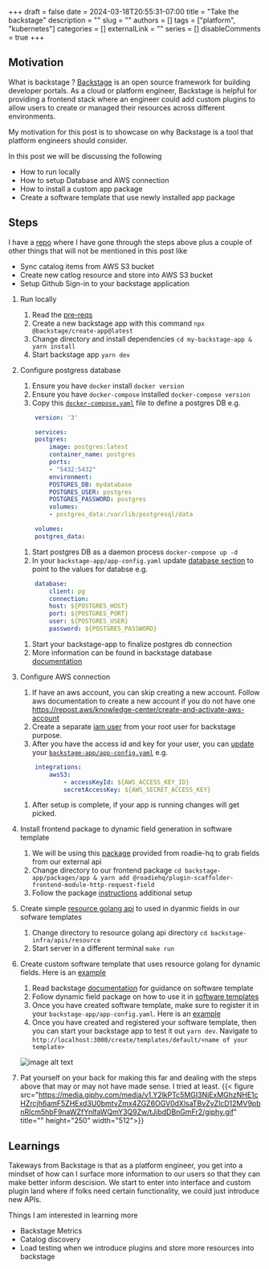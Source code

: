 +++
draft = false
date = 2024-03-18T20:55:31-07:00
title = "Take the backstage"
description = ""
slug = ""
authors = []
tags = ["platform", "kubernetes"]
categories = []
externalLink = ""
series = []
disableComments = true
+++

## Motivation

What is backstage ? [Backstage](https://backstage.spotify.com/) is an open source framework for building developer portals.
As a cloud or platform engineer, Backstage is helpful for providing a frontend stack where an engineer could add custom plugins to allow users
to create or managed their resources across different environments.

My motivation for this post is to showcase on why Backstage is a tool that platform engineers should consider.

In this post we will be discussing the following

- How to run locally
- How to setup Database and AWS connection
- How to install a custom app package
- Create a software template that use newly installed app package

## Steps

I have a [repo](https://github.com/darrylbalderas/demo-backstage) where I have gone through the steps above plus a couple of other things that will not be mentioned in this post like

- Sync catalog items from AWS S3 bucket
- Create new catlog resource and store into AWS S3 bucket
- Setup Github Sign-in to your backstage application

1. Run locally
    1. Read the [pre-reqs](https://backstage.io/docs/getting-started/#prerequisites)
    1. Create a new backstage app with this command `npx @backstage/create-app@latest`
    1. Change directory and install dependencies `cd my-backstage-app & yarn install`
    1. Start backstage app `yarn dev`

2. Configure postgress database
    1. Ensure you have `docker` install `docker version`
    1. Ensure you have `docker-compose` installed `docker-compose version`
    1. Copy this [`docker-compose.yaml`](https://github.com/darrylbalderas/demo-backstage/blob/main/docker-compose.yaml) file to define a postgres DB e.g.

    ```yaml
        version: '3'

        services:
        postgres:
            image: postgres:latest
            container_name: postgres
            ports:
            - "5432:5432"
            environment:
            POSTGRES_DB: mydatabase
            POSTGRES_USER: postgres
            POSTGRES_PASSWORD: postgres
            volumes:
            - postgres_data:/var/lib/postgresql/data

        volumes:
        postgres_data:
    ```

    1. Start postgres DB as a daemon process `docker-compose up -d`
    1. In your `backstage-app/app-config.yaml` update [database section](https://github.com/darrylbalderas/demo-backstage/blob/main/app-config.yaml#L30-L36) to point to the values for databse e.g.

    ```yaml
        database:
            client: pg
            connection:
            host: ${POSTGRES_HOST}
            port: ${POSTGRES_PORT}
            user: ${POSTGRES_USER}
            password: ${POSTGRES_PASSWORD}
    ```

    1. Start your backstage-app to finalize postgres db connection
    1. More information can be found in backstage database [documentation](https://backstage.io/docs/getting-started/config/database)

3. Configure AWS connection
    1. If have an aws account, you can skip creating a new account. Follow aws documentation to create a new account if you do not have one <https://repost.aws/knowledge-center/create-and-activate-aws-account>
    2. Create a separate [iam user](https://docs.aws.amazon.com/IAM/latest/UserGuide/id_users_create.html) from your root user for backstage purpose.
    3. After you have the access id and key for your user, you can [update](https://github.com/darrylbalderas/demo-backstage/blob/main/app-config.yaml#L51-L53) your [`backstage-app/app-config.yaml`](https://backstage.io/docs/integrations/aws-s3/locations#configuration) e.g.

    ```yaml
        integrations:
            awsS3:
                - accessKeyId: ${AWS_ACCESS_KEY_ID}
                secretAccessKey: ${AWS_SECRET_ACCESS_KEY}
    ```

    1. After setup is complete, if your app is running changes will get picked.

4. Install frontend package to dynamic field generation in software template
    1. We will be using this [package]( https://www.npmjs.com/package/@roadiehq/plugin-scaffolder-frontend-module-http-request-field) provided from roadie-hq to grab fields from our external api
    2. Change directory to our frontend package `cd backstage-app/packages/app & yarn add @roadiehq/plugin-scaffolder-frontend-module-http-request-field`
    3. Follow the package [instructions](https://www.npmjs.com/package/@roadiehq/plugin-scaffolder-frontend-module-http-request-field) additional setup

5. Create simple [resource golang api](https://github.com/darrylbalderas/demo-backstage/tree/main/backstage-infra/apis/resources) to used in dyanmic fields in our sofware templates
    1. Change directory to resource golang api directory `cd backstage-infra/apis/resource`
    2. Start server in a different terminal `make run`

6. Create custom software template that uses resource golang for dynamic fields. Here is an [example](https://github.com/darrylbalderas/demo-backstage/blob/main/backstage-infra/catalog/scaffold-template-dynamic-field/template.yaml)
    1. Read backstage [documentation](https://backstage.io/docs/features/software-templates/writing-templates) for guidance on software template
    2. Follow dynamic field package on how to use it in [software templates](https://www.npmjs.com/package/@roadiehq/plugin-scaffolder-frontend-module-http-request-field)
    3. Once you have created software template, make sure to register it in your `backstage-app/app-config.yaml`. Here is an [example](https://github.com/darrylbalderas/demo-backstage/blob/main/app-config.yaml#L121-L124)
    4. Once you have created and registered your software template, then you can start your backstage app  to test it out `yarn dev`. Navigate to `http://localhost:3000/create/templates/default/<name of your template>`

    ![image alt text](/backstage-dynmaic-template.png)

7. Pat yourself on your back for making this far and dealing with the steps above that may or may not have made sense. I tried at least.
{{< figure src="<https://media.giphy.com/media/v1.Y2lkPTc5MGI3NjExMGhzNHE1cHZrcjh6amF5ZHExd3U0bmtvZmx4ZGZ6OGV0dXlsaTBvZyZlcD12MV9pbnRlcm5hbF9naWZfYnlfaWQmY3Q9Zw/tJibdDBnGmFr2/giphy.gif>" title="" height="250" width="512">}}

## Learnings

Takeways from Backstage is that as a platform engineer, you get into a mindset of how can I surface more information to our users so that they can make better inform descision. We start to enter into interface and custom plugin land where if folks need certain functionality, we could just introduce new APIs.

Things I am interested in learning more

- Backstage Metrics
- Catalog discovery
- Load testing when we introduce plugins and store more resources into backstage
